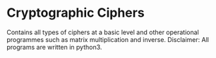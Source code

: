 # Cryptographic Ciphers
Contains all types of ciphers at a basic level and other operational programmes such as matrix multiplication and inverse. Disclaimer: All programs are written in python3.

